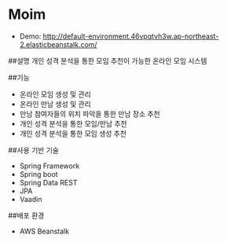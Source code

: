# Moim
- Demo: http://default-environment.46vpqtvh3w.ap-northeast-2.elasticbeanstalk.com/


##설명
개인 성격 분석을 통한 모임 추천이 가능한 온라인 모임 시스템

##기능
- 온라인 모임 생성 및 관리
- 온라인 만남 생성 및 관리
- 만남 참여자들의 위치 파악을 통한 만남 장소 추천
- 개인 성격 분석을 통한 모임/만남 추천
- 개인 성격 분석을 통한 모임 생성 추천


##사용 기반 기술
- Spring Framework
- Spring boot
- Spring Data REST
- JPA
- Vaadin

##배포 환경
- AWS Beanstalk
